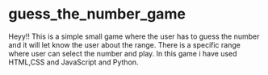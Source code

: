 # guess_the_number_game
Heyy!! This is a simple small game where the user has to guess the number and it will let know the user about the range. There is a specific range where user can select the number and play. In this game i have used HTML,CSS and JavaScript and Python.
